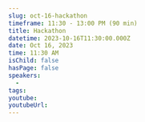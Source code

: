 ```yaml
---
slug: oct-16-hackathon
timeframe: 11:30 - 13:00 PM (90 min)
title: Hackathon
datetime: 2023-10-16T11:30:00.000Z
date: Oct 16, 2023
time: 11:30 AM
isChild: false
hasPage: false
speakers:
  -
tags:
youtube:
youtubeUrl:
---
```

